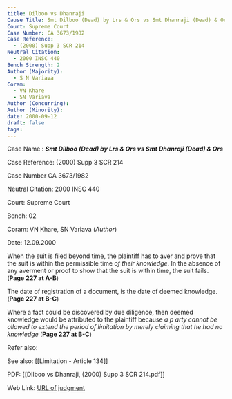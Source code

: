```yaml
---
title: Dilboo vs Dhanraji
Cause Title: Smt Dilboo (Dead) by Lrs & Ors vs Smt Dhanraji (Dead) & Ors
Court: Supreme Court
Case Number: CA 3673/1982
Case Reference:
  - (2000) Supp 3 SCR 214
Neutral Citation:
  - 2000 INSC 440
Bench Strength: 2
Author (Majority):
  - S N Variava
Coram:
  - VN Khare
  - SN Variava
Author (Concurring): 
Author (Minority): 
date: 2000-09-12
draft: false
tags:
---
```

Case Name : ***Smt Dilboo (Dead) by Lrs & Ors vs Smt Dhanraji (Dead) & Ors***

Case Reference: (2000) Supp 3 SCR 214

Case Number CA 3673/1982

Neutral Citation: 2000 INSC 440

Court: Supreme Court

Bench: 02

Coram: VN Khare, SN Variava (*Author*)

Date: 12.09.2000

When the suit is filed beyond time, the plaintiff has to aver and prove that the suit is within the permissible time *of their knowledge*. In the absence of any averment or proof to show that the suit is within time, the suit fails. (**Page 227 at A-B**)

The date of registration of a document, is the date of deemed knowledge. (**Page 227 at B-C**)

Where a fact could be discovered by due diligence, then deemed knowledge would be attributed to the plaintiff because *a p arty cannot be allowed to extend the period of limitation by merely claiming that he had no knowledge* (**Page 227 at B-C**)

Refer also:

See also:
[[Limitation - Article 134]] 

PDF: 
[[Dilboo vs Dhanraji, (2000) Supp 3 SCR 214.pdf]]
	
Web Link: <a href="/All judgments/Dilboo vs Dhanraji, (2000) Supp 3 SCR 214.pdf" target="_blank">URL of judgment</a>